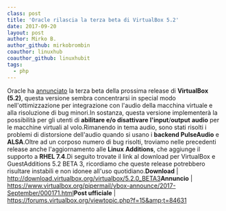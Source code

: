 ```yaml
---
class: post
title: 'Oracle rilascia la terza beta di VirtualBox 5.2'
date: 2017-09-20
layout: post
author: Mirko B.
author_github: mirkobrombin
coauthor: linuxhub
coauthor_github: linuxhubit
tags:
  - php
---
```

Oracle ha <a href="https://www.virtualbox.org/pipermail/vbox-announce/2017-September/000171.html">annunciato</a> la terza beta della prossima release di <strong>VirtualBox (5.2)</strong>, questa versione sembra concentrarsi in special modo nell'ottimizzazione per integrazione con l'audio della macchina virtuale e alla risoluzione di bug minori.In sostanza, questa versione implementerà la possibilità per gli utenti di <strong>abilitare e/o disattivare</strong> <strong>l'input</strong>/<strong>output</strong> <strong>audio</strong> per le macchine virtuali al volo.Rimanendo in tema audio, sono stati risolti i problemi di distorsione dell'audio quando si usano i <strong>backend PulseAudio</strong> e <strong>ALSA</strong>.Oltre ad un corposo numero di bug risolti, troviamo nelle precedenti release anche l'aggiornamento alle <strong>Linux</strong> <strong>Additions</strong>, che aggiunge il supporto a <strong>RHEL 7.4</strong>.Di seguito trovate il link al download per VirtualBox e GuestAdditions 5.2 BETA 3, ricordiamo che queste release potrebbero risultare instabili e non idonee all'uso quotidiano.<strong>Download</strong> |<a href="http://download.virtualbox.org/virtualbox/5.2.0_BETA3"> http://download.virtualbox.org/virtualbox/5.2.0_BETA3</a><strong>Annuncio</strong> | <a href="https://www.virtualbox.org/pipermail/vbox-announce/2017-September/000171.html">https://www.virtualbox.org/pipermail/vbox-announce/2017-September/000171.html</a><strong>Post ufficiale</strong> |<a href="https://forums.virtualbox.org/viewtopic.php?f=15&amp;t=84631"> https://forums.virtualbox.org/viewtopic.php?f=15&amp;t=84631</a>